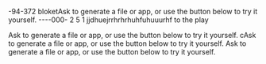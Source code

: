 -94-372
bloketAsk to generate a file or app, or use the button below to try it yourself.
----000-
2
5
1
jjdhuejrrhrhrhuhfuhuuurhf
to
the
play

Ask to generate a file or app, or use the button below to try it yourself.
cAsk to generate a file or app, or use the button below to try it yourself.
Ask to generate a file or app, or use the button below to try it yourself.
